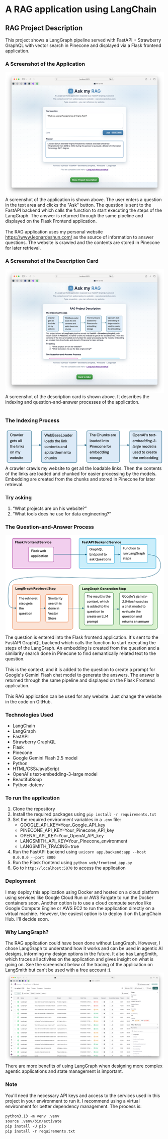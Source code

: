 # A RAG application using LangChain
## RAG Project Description
This project shows a LangGraph pipeline served with FastAPI + Strawberry GraphQL with vector search in Pinecone and displayed via a Flask frontend application.    
### A Screenshot of the Application
![A screenshot of the application](images/main_app.png)
A screenshot of the application is shown above. The user enters a question in the text area and clicks the "Ask" button. The question is sent to the FastAPI backend which calls the function to start executing the steps of the LangGraph. The answer is returned through the same pipeline and displayed on the Flask Frontend application.     
<br>
The RAG application uses my personal website https://www.leonardeshun.com/ as the source of information to answer questions. The website is crawled and the contents are stored in Pinecone for later retrieval.
<br>

### A Screenshot of the Description Card
![A screenshot of the application](images/description_card.png)
A screenshot of the description card is shown above. It describes the indexing and question-and-answer processes of the application.     
<br>

### The Indexing Process
![Abstract tech background](images/indexing.png)
A crawler crawls my website to get all the loadable links. Then the contents of the links are loaded and chunked for easier processing by the models. Embedding are created from the chunks and stored in Pinecone for later retrieval.

### Try asking
1. “What projects are on his website?”    
1. “What tools does he use for data engineering?”    

### The Question-and-Answer Process
![Abstract tech background](images/retrieval.png)
The question is entered into the Flask frontend application. It's sent to the FastAPI GraphQL backend which calls the function to start executing the steps of the LangGraph. An embedding is created from the question and a similarity search done in Pinecone to find semantically related text to the question.      
<br>
This is the context, and it is added to the question to create a prompt for Google's Gemini Flash chat model to generate the answers. The answer is returned through the same pipeline and displayed on the Flask Frontend application.     
<br>
This RAG application can be used for any website. Just change the website in the code on GitHub.

### Technologies Used
- LangChain
- LangGraph
- FastAPI
- Strawberry GraphQL
- Flask
- Pinecone
- Google Gemini Flash 2.5 model
- Python
- HTML/CSS/JavaScript
- OpenAI's text-embedding-3-large model
- BeautifulSoup
- Python-dotenv

### To run the application
1. Clone the repository
1. Install the required packages using `pip install -r requirements.txt`
1. Set the required environment variables in a `.env` file:
   - GOOGLE_API_KEY=Your_Google_API_key
   - PINECONE_API_KEY=Your_Pinecone_API_key
   - OPENAI_API_KEY=Your_OpenAI_API_key
   - LANGSMITH_API_KEY=Your_Pinecone_environment
   - LANGSMITH_TRACING=true
1. Run the FastAPI backend using `uvicorn app.backend:app --host 0.0.0.0 --port 8000`
1. Run the Flask frontend using `python web/frontend_app.py`
1. Go to `http://localhost:5070` to access the application

### Deployment
I may deploy this application using Docker and hosted on a cloud platform using services like Google Cloud Run or AWS Fargate to run the Docker containers soon. Another option is to use a cloud compute service like Google Compute Engine or AWS EC2 to run the application directly on a virtual machine. However, the easiest option is to deploy it on th LangChain Hub. I'll decide soon.

### Why LangGraph?
The RAG application could have been done without LangGraph. However, I chose LangGraph to understand how it works and can be used in agentic AI designs, informing my design options in the future. It also has LangSmith, which traces all activites on the application and gives insight on what is going on. See the screenshot below of the tracing of the application on LangSmith but can't be used with a free account :).    
![LangSmith tracing of the application](images/langsmith.png)  
There are more benefits of using LangGraph when designing more complex agentic applications and state management is important.     

### Note
You'll need the necessary API keys and access to the services used in this project in your environment to run it.
I recommend using a virtual environment for better dependency management. The process is:
```
python3.13 -m venv .venv
source .venv/bin/activate
pip install -U pip
pip install -r requirements.txt
```